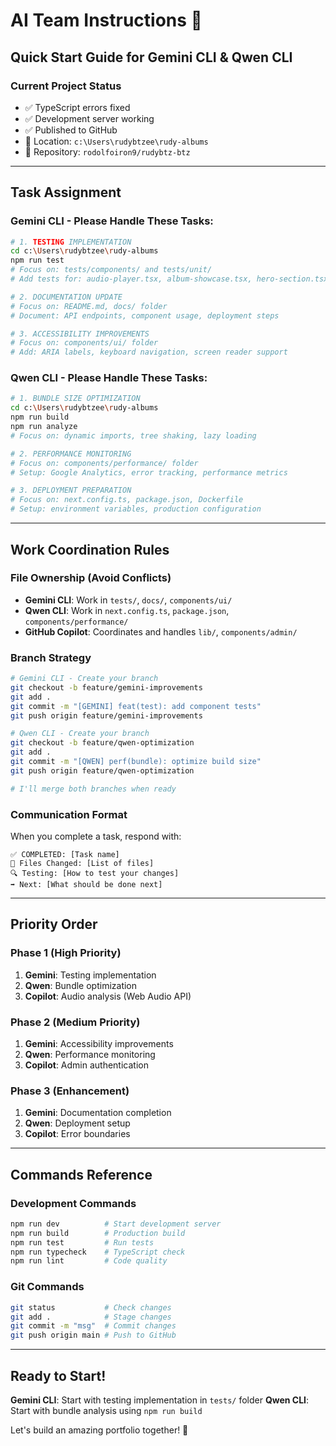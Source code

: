 # AI Team Instructions 🤖

## Quick Start Guide for Gemini CLI & Qwen CLI

### Current Project Status
- ✅ TypeScript errors fixed
- ✅ Development server working  
- ✅ Published to GitHub
- 📍 Location: `c:\Users\rudybtzee\rudy-albums`
- 📍 Repository: `rodolfoiron9/rudybtz-btz`

---

## Task Assignment

### Gemini CLI - Please Handle These Tasks:
```bash
# 1. TESTING IMPLEMENTATION
cd c:\Users\rudybtzee\rudy-albums
npm run test
# Focus on: tests/components/ and tests/unit/
# Add tests for: audio-player.tsx, album-showcase.tsx, hero-section.tsx

# 2. DOCUMENTATION UPDATE
# Focus on: README.md, docs/ folder
# Document: API endpoints, component usage, deployment steps

# 3. ACCESSIBILITY IMPROVEMENTS  
# Focus on: components/ui/ folder
# Add: ARIA labels, keyboard navigation, screen reader support
```

### Qwen CLI - Please Handle These Tasks:
```bash
# 1. BUNDLE SIZE OPTIMIZATION
cd c:\Users\rudybtzee\rudy-albums
npm run build
npm run analyze
# Focus on: dynamic imports, tree shaking, lazy loading

# 2. PERFORMANCE MONITORING
# Focus on: components/performance/ folder
# Setup: Google Analytics, error tracking, performance metrics

# 3. DEPLOYMENT PREPARATION
# Focus on: next.config.ts, package.json, Dockerfile
# Setup: environment variables, production configuration
```

---

## Work Coordination Rules

### File Ownership (Avoid Conflicts)
- **Gemini CLI**: Work in `tests/`, `docs/`, `components/ui/`
- **Qwen CLI**: Work in `next.config.ts`, `package.json`, `components/performance/`
- **GitHub Copilot**: Coordinates and handles `lib/`, `components/admin/`

### Branch Strategy
```bash
# Gemini CLI - Create your branch
git checkout -b feature/gemini-improvements
git add .
git commit -m "[GEMINI] feat(test): add component tests"
git push origin feature/gemini-improvements

# Qwen CLI - Create your branch  
git checkout -b feature/qwen-optimization
git add .
git commit -m "[QWEN] perf(bundle): optimize build size"
git push origin feature/qwen-optimization

# I'll merge both branches when ready
```

### Communication Format
When you complete a task, respond with:
```
✅ COMPLETED: [Task name]
📁 Files Changed: [List of files]
🔍 Testing: [How to test your changes]
➡️ Next: [What should be done next]
```

---

## Priority Order

### Phase 1 (High Priority)
1. **Gemini**: Testing implementation
2. **Qwen**: Bundle optimization
3. **Copilot**: Audio analysis (Web Audio API)

### Phase 2 (Medium Priority)  
1. **Gemini**: Accessibility improvements
2. **Qwen**: Performance monitoring
3. **Copilot**: Admin authentication

### Phase 3 (Enhancement)
1. **Gemini**: Documentation completion
2. **Qwen**: Deployment setup
3. **Copilot**: Error boundaries

---

## Commands Reference

### Development Commands
```bash
npm run dev          # Start development server
npm run build        # Production build
npm run test         # Run tests
npm run typecheck    # TypeScript check
npm run lint         # Code quality
```

### Git Commands
```bash
git status           # Check changes
git add .            # Stage changes
git commit -m "msg"  # Commit changes
git push origin main # Push to GitHub
```

---

## Ready to Start! 

**Gemini CLI**: Start with testing implementation in `tests/` folder
**Qwen CLI**: Start with bundle analysis using `npm run build`

Let's build an amazing portfolio together! 🚀